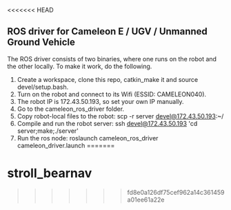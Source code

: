 <<<<<<< HEAD
## ROS driver for Cameleon E / UGV / Unmanned Ground Vehicle

The ROS driver consists of two binaries, where one runs on the robot and the other locally.
To make it work, do the following.

1. Create a workspace, clone this repo, catkin_make it and source devel/setup.bash.
1. Turn on the robot and connect to its Wifi (ESSID: CAMELEON040).
1. The robot IP is 172.43.50.193, so set your own IP manually.
1. Go to the cameleon_ros_driver folder.
1. Copy robot-local files to the robot: scp -r server devel@172.43.50.193:~/
1. Compile and run the robot server: ssh devel@172.43.50.193 'cd server;make;./server'
1. Run the ros node: roslaunch cameleon_ros_driver cameleon_driver.launch
=======
# stroll_bearnav
>>>>>>> fd8e0a126df75cef962a14c361459a01ee61a22e
